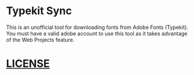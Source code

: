 # Typekit Sync
This is an unofficial tool for downloading fonts from Adobe Fonts (Typekit). You must have a valid adobe account to use this tool as it takes advantage of the Web Projects feature.

# [LICENSE](LICENSE.md)